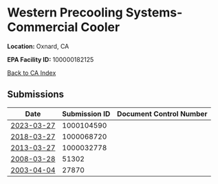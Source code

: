 # Western Precooling Systems-Commercial Cooler

**Location:** Oxnard, CA

**EPA Facility ID:** 100000182125

[Back to CA Index](../../index.md)

## Submissions

| Date | Submission ID | Document Control Number |
|------|--------------|-------------------------|
| [2023-03-27](submissions/1000104590.md) | 1000104590 |  |
| [2018-03-27](submissions/1000068720.md) | 1000068720 |  |
| [2013-03-27](submissions/1000032778.md) | 1000032778 |  |
| [2008-03-28](submissions/51302.md) | 51302 |  |
| [2003-04-04](submissions/27870.md) | 27870 |  |
